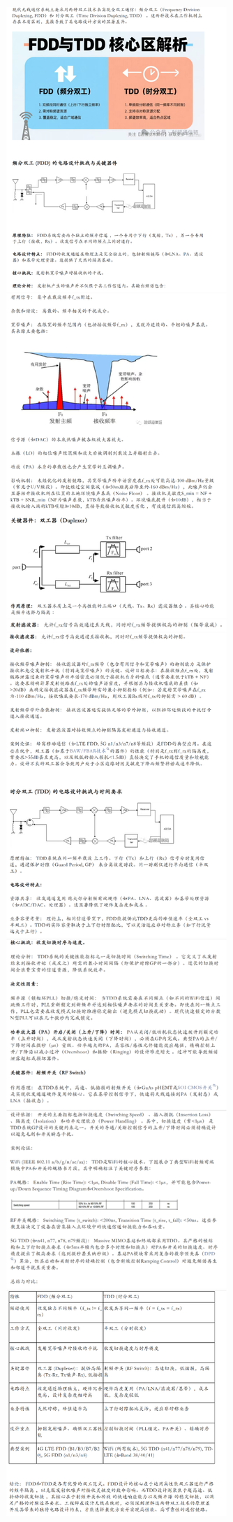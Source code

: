 ![](https://raw.githubusercontent.com/LeroyK111/pictureBed/master/20250817171141.png)
![](https://raw.githubusercontent.com/LeroyK111/pictureBed/master/20250817171223.png)
![](https://raw.githubusercontent.com/LeroyK111/pictureBed/master/20250817171240.png)
![](https://raw.githubusercontent.com/LeroyK111/pictureBed/master/20250817171318.png)
![](https://raw.githubusercontent.com/LeroyK111/pictureBed/master/20250817171342.png)
![](https://raw.githubusercontent.com/LeroyK111/pictureBed/master/20250817171405.png)
![](https://raw.githubusercontent.com/LeroyK111/pictureBed/master/20250817171422.png)





